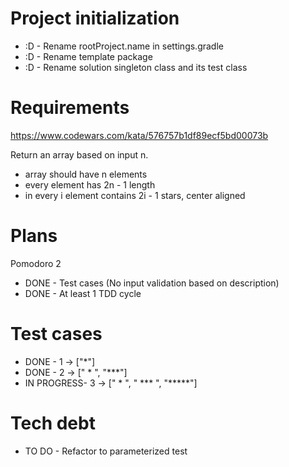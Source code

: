 # Project initialization
* :D - Rename rootProject.name in settings.gradle
* :D - Rename template package
* :D - Rename solution singleton class and its test class

# Requirements
https://www.codewars.com/kata/576757b1df89ecf5bd00073b

Return an array based on input n.
- array should have n elements  
- every element has 2n - 1 length  
- in every i element contains 2i - 1 stars, center aligned

# Plans
Pomodoro 2  
- DONE - Test cases (No input validation based on description)  
- DONE - At least 1 TDD cycle

# Test cases
- DONE - 1 -> ["*"]
- DONE - 2 -> [" * ", "***"]
- IN PROGRESS- 3 -> ["  *  ", " *** ", "*****"]

# Tech debt
- TO DO - Refactor to parameterized test